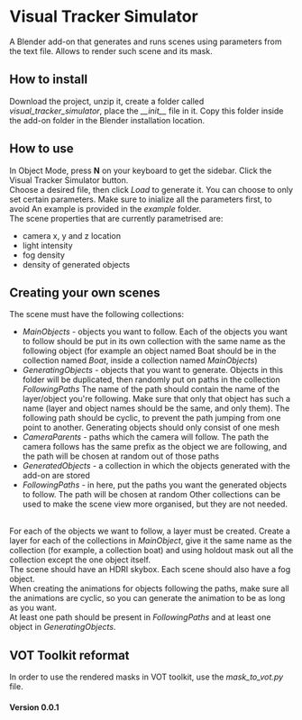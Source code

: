 # Visual Tracker Simulator
A Blender add-on that generates and runs scenes using parameters from the text file. Allows to render such scene and its mask.

## How to install
Download the project, unzip it, create a folder called _visual\_tracker\_simulator_, place the _\_\_init\_\__ file in it. Copy this folder inside the add-on folder in the Blender installation location.

## How to use
In Object Mode, press **N** on your keyboard to get the sidebar. Click the Visual Tracker Simulator button.
\
Choose a desired file, then click *Load* to generate it. You can choose to only set certain parameters. Make sure to inialize all the parameters first, to avoid An example is provided in the _example_ folder.
\
The scene properties that are currently parametrised are:
* camera x, y and z location
* light intensity
* fog density
* density of generated objects


## Creating your own scenes
The scene must have the following collections:
* _MainObjects_ - objects you want to follow. Each of the objects you want to follow should be put in its own collection with the same name as the following object (for example an object named Boat should be in the collection named _Boat_, inside a collection named _MainObjects_)
* _GeneratingObjects_ - objects that you want to generate. Objects in this folder will be duplicated, then randomly put on paths in the collection _FollowingPaths_
The name of the path should contain the name of the layer/object you're following. Make sure that only that object has such a name (layer and object names should be the same, and only them). The following path should be cyclic, to prevent the path jumping from one point to another. Generating objects should only consist of one mesh
* _CameraParents_ - paths which the camera will follow. The path the camera follows has the same prefix as the object we are following, and the path will be chosen at random out of those paths
* _GeneratedObjects_ - a collection in which the objects generated with the add-on are stored
* _FollowingPaths_ - in here, put the paths you want the generated objects to follow. The path will be chosen at random
Other collections can be used to make the scene view more organised, but they are not needed.
<!-- end of the list -->
\
For each of the objects we want to follow, a layer must be created. Create a layer for each of the collections in _MainObject_, give it the same name as the collection (for example, a collection boat) and using holdout mask out all the collection except the one object itself.
\
The scene should have an HDRI skybox. Each scene should also have a fog object. 
\
When creating the animations for objects following the paths, make sure all the animations are cyclic, so you can generate the animation to be as long as you want.
\
At least one path should be present in _FollowingPaths_ and at least one object in _GeneratingObjects_.


## VOT Toolkit reformat
In order to use the rendered masks in VOT toolkit, use the _mask\_to\_vot.py_ file.

#### Version 0.0.1
